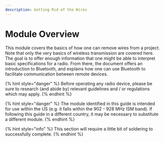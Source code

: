 ```yaml
---
description: Getting Rid of the Wires
---
```


# Module Overview

This module covers the basics of how one can remove wires from a project.  Note that only the very basics of wireless transmission are covered here.  The goal is to offer enough information that one might be able to interpret basic specifications for a radio.  From there, the document offers an introduction to Bluetooth, and explains how one can use Bluetooth to facilitate communication between remote devices.

{% hint style="danger" %}
Before operating any radio device, please be sure to research \(and abide by\) relevant guidelines and / or regulations which may apply.
{% endhint %}

{% hint style="danger" %}
The module identified in this guide is intended for use within the US \(e.g. it falls within the 902 - 928 MHz ISM band\).  If following this guide in a different country, it may be necessary to substitute a different module.
{% endhint %}

{% hint style="info" %}
This section will require a little bit of soldering to successfully complete.
{% endhint %}



